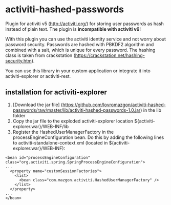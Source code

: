 activiti-hashed-passwords
=========================

Plugin for activiti v5 (http://activiti.org/) for storing user passwords as hash instead of plain text. The plugin is **incompatible with activiti v6**!

With this plugin you can use the activiti identity service and not worry about password security. Passwords are hashed with PBKDF2 algorithm and combined with a salt, which is unique for every password. The hashing class is taken from crackstation (https://crackstation.net/hashing-security.htm).

You can use this library in your custom application or integrate it into activiti-explorer or activiti-rest.

installation for activiti-explorer
----------------------------------

1. [Download the jar file] (https://github.com/lovromazgon/activiti-hashed-passwords/raw/master/lib/activiti-hashed-passwords-1.0.jar) in the lib folder
2. Copy the jar file to the exploded activiti-explorer location ${activiti-explorer.war}/WEB-INF/lib
3. Register the HashedUserManagerFactory in the processEngineConfiguration bean. Do this by adding the following lines to activiti-standalone-context.xml (located in ${activiti-explorer.war}/WEB-INF):

```
<bean id="processEngineConfiguration" class="org.activiti.spring.SpringProcessEngineConfiguration">
...
  <property name="customSessionFactories">
    <list>
      <bean class="com.mazgon.activiti.HashedUserManagerFactory" />
    </list>
  </property>
...
</bean>
```
